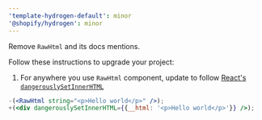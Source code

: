 ```yaml
---
'template-hydrogen-default': minor
'@shopify/hydrogen': minor
---
```


Remove `RawHtml` and its docs mentions.

Follow these instructions to upgrade your project:

1. For anywhere you use `RawHtml` component, update to follow
   [React's `dangerouslySetInnerHTML`](https://reactjs.org/docs/dom-elements.html#dangerouslysetinnerhtml)

```jsx
-(<RawHtml string="<p>Hello world</p>" />);
+(<div dangerouslySetInnerHTML={{__html: '<p>Hello world</p>'}} />);
```
